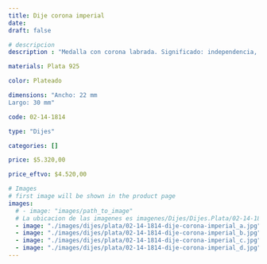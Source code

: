 ```yaml
---
title: Dije corona imperial
date: 
draft: false

# descripcion
description : "Medalla con corona labrada. Significado: independencia, la fuerza y el autocontrol. Toma de decisiones más justas y usando siempre la inteligencia. Como amuleto para lograr una vida llena de riquezas y abundancia"

materials: Plata 925

color: Plateado

dimensions: "Ancho: 22 mm 
Largo: 30 mm"

code: 02-14-1814

type: "Dijes"

categories: []

price: $5.320,00

price_eftvo: $4.520,00

# Images
# first image will be shown in the product page
images:
  # - image: "images/path_to_image"
  # La ubicacion de las imagenes es imagenes/Dijes/Dijes.Plata/02-14-1814-dije-corona-imperial
  - image: "./images/dijes/plata/02-14-1814-dije-corona-imperial_a.jpg"
  - image: "./images/dijes/plata/02-14-1814-dije-corona-imperial_b.jpg"
  - image: "./images/dijes/plata/02-14-1814-dije-corona-imperial_c.jpg"
  - image: "./images/dijes/plata/02-14-1814-dije-corona-imperial_d.jpg"
---
```

